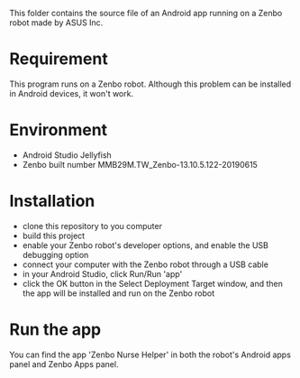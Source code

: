 This folder contains the source file of an Android app running on a Zenbo robot made by ASUS Inc.

# Requirement #
This program runs on a Zenbo robot. Although this problem can be installed in Android devices, it won't work. 

# Environment #
- Android Studio Jellyfish
- Zenbo built number MMB29M.TW_Zenbo-13.10.5.122-20190615

# Installation #
- clone this repository to you computer
- build this project
- enable your Zenbo robot's developer options, and enable the USB debugging option
- connect your computer with the Zenbo robot through a USB cable
- in your Android Studio, click Run/Run 'app'
- click the OK button in the Select Deployment Target window, and then the app will be installed and run on the Zenbo robot

# Run the app #
You can find the app 'Zenbo Nurse Helper' in both the robot's Android apps panel and Zenbo Apps panel.
